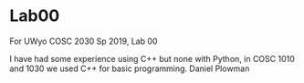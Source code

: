# Lab00
For UWyo COSC 2030 Sp 2019, Lab 00

I have had some experience using C++ but none with Python, in COSC 1010 and 1030 we used C++ for basic programming.
Daniel Plowman
